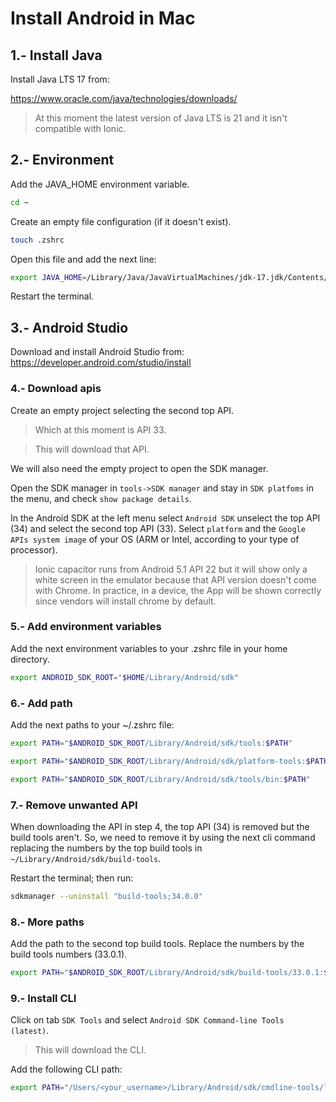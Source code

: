 
# Install Android in Mac




## 1.- Install Java

Install Java LTS 17 from:

https://www.oracle.com/java/technologies/downloads/

> At this moment the latest version of Java LTS is 21 and it isn't compatible with Ionic.




## 2.- Environment

Add the JAVA_HOME environment variable.

```bash
cd ~
```

Create an empty file configuration (if it doesn't exist).

```bash
touch .zshrc
```

Open this file and add the next line:

```bash
export JAVA_HOME=/Library/Java/JavaVirtualMachines/jdk-17.jdk/Contents/Home
```

Restart the terminal.




## 3.- Android Studio

Download and install Android Studio from:
https://developer.android.com/studio/install




### 4.- Download apis

Create an empty project selecting the second top API.

> Which at this moment is API 33.

> This will download that API.

We will also need the empty project to open the SDK manager.

Open the SDK manager in `tools->SDK manager` and stay in `SDK platfoms` in the menu, and check `show package details`.

In the Android SDK at the left menu select `Android SDK` unselect the top API (34) and select the second top API (33).
Select `platform` and the `Google APIs system image` of your OS (ARM or Intel, according to your type of processor).

> Ionic capacitor runs from Android 5.1 API 22 but it will show only a white screen in the emulator because that API version doesn't come with Chrome.
> In practice, in a device, the App will be shown correctly since vendors will install chrome by default.




### 5.- Add environment variables

Add the next environment variables to your .zshrc file in your home directory.

```bash
export ANDROID_SDK_ROOT="$HOME/Library/Android/sdk"
```




### 6.- Add path

Add the next paths to your ~/.zshrc file:

```bash
export PATH="$ANDROID_SDK_ROOT/Library/Android/sdk/tools:$PATH"

export PATH="$ANDROID_SDK_ROOT/Library/Android/sdk/platform-tools:$PATH"

export PATH="$ANDROID_SDK_ROOT/Library/Android/sdk/tools/bin:$PATH"
```




### 7.- Remove unwanted API

When downloading the API in step 4, the top API (34) is removed but the build tools aren't.
So, we need to remove it by using the next cli command replacing the numbers by the top build tools in `~/Library/Android/sdk/build-tools`.

Restart the terminal; then run:

```bash
sdkmanager --uninstall "build-tools;34.0.0"
```




### 8.- More paths

Add the path to the second top build tools.
Replace the numbers by the build tools numbers (33.0.1).

```bash
export PATH="$ANDROID_SDK_ROOT/Library/Android/sdk/build-tools/33.0.1:$PATH"
```




### 9.- Install CLI

Click on tab `SDK Tools` and select `Android SDK Command-line Tools (latest)`.

> This will download the CLI.

Add the following CLI path:

```bash
export PATH="/Users/<your_username>/Library/Android/sdk/cmdline-tools/latest/bin:$PATH"
```
